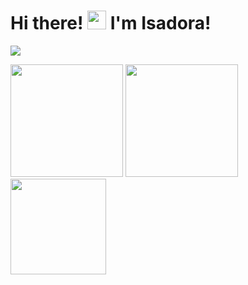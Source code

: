 # Hi there! <img src = "https://raw.githubusercontent.com/MartinHeinz/MartinHeinz/master/wave.gif" width = 30px> I'm Isadora! 
<p align="left"> <img src="https://komarev.com/ghpvc/?username=isagarci4&label=Profile%20views&color=0e75b6&style=flat" />
<div>
<img loading="lazy" height="180em" src="https://github-readme-stats.vercel.app/api/?username=isagarci4&show_icons=true&include_all_commits=true&theme=dracula&hide_border=true&hide=issues,contribs&bg_color=00000000""/>
<img loading="lazy" height="180em" src="https://github-readme-stats.vercel.app/api/top-langs/?username=isagarci4&layout=compact&langs_count=7&theme=dracula&hide_border=true&bg_color=00000000"/>
<img loading="lazy" height="153em" src="http://github-readme-streak-stats.herokuapp.com/?user=isagarci4&theme=dracula&hide_border=true&background=FFFFFF00">
</div>
  
  
